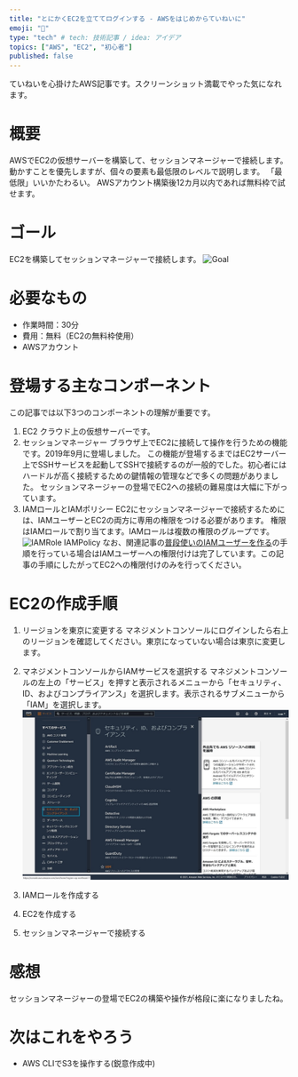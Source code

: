 ```yaml
---
title: "とにかくEC2を立ててログインする - AWSをはじめからていねいに"
emoji: "🐣"
type: "tech" # tech: 技術記事 / idea: アイデア
topics: ["AWS", "EC2", "初心者"]
published: false
---
```

ていねいを心掛けたAWS記事です。スクリーンショット満載でやった気になれます。

# 概要
AWSでEC2の仮想サーバーを構築して、セッションマネージャーで接続します。
動かすことを優先しますが、個々の要素も最低限のレベルで説明します。
「最低限」いいかたわるい。
AWSアカウント構築後12カ月以内であれば無料枠で試せます。

# ゴール
EC2を構築してセッションマネージャーで接続します。
![Goal](/images/aws_biginner_create_ec2_goal)

# 必要なもの
- 作業時間：30分
- 費用：無料（EC2の無料枠使用）
- AWSアカウント

# 登場する主なコンポーネント
この記事では以下3つのコンポーネントの理解が重要です。
1. EC2
    クラウド上の仮想サーバーです。
1. セッションマネージャー
    ブラウザ上でEC2に接続して操作を行うための機能です。2019年9月に登場しました。
    この機能が登場するまではEC2サーバー上でSSHサービスを起動してSSHで接続するのが一般的でした。初心者にはハードルが高く接続するための鍵情報の管理などで多くの問題がありました。
    セッションマネージャーの登場でEC2への接続の難易度は大幅に下がっています。
1. IAMロールとIAMポリシー
    EC2にセッションマネージャーで接続するためには、IAMユーザーとEC2の両方に専用の権限をつける必要があります。
    権限はIAMロールで割り当てます。IAMロールは複数の権限のグループです。
    ![IAMRole IAMPolicy](/images/aws_biginner_create_ec2_iam_description)
    なお、関連記事の[普段使いのIAMユーザーを作る](https://zenn.dev/sway/articles/aws_biginner_create_iam_user)の手順を行っている場合はIAMユーザーへの権限付けは完了しています。この記事の手順にしたがってEC2への権限付けのみを行ってください。

# EC2の作成手順

1. リージョンを東京に変更する
    マネジメントコンソールにログインしたら右上のリージョンを確認してください。東京になっていない場合は東京に変更します。

1. マネジメントコンソールからIAMサービスを選択する
    マネジメントコンソールの左上の「サービス」を押すと表示されるメニューから「セキュリティ、ID、およびコンプライアンス」を選択します。表示されるサブメニューから「IAM」を選択します。
    ![select iam from menu](/images/aws_biginner_create_iam_user01.jpg)

1. IAMロールを作成する

1. EC2を作成する

1. セッションマネージャーで接続する

# 感想
セッションマネージャーの登場でEC2の構築や操作が格段に楽になりましたね。

# 次はこれをやろう
- AWS CLIでS3を操作する(鋭意作成中)
